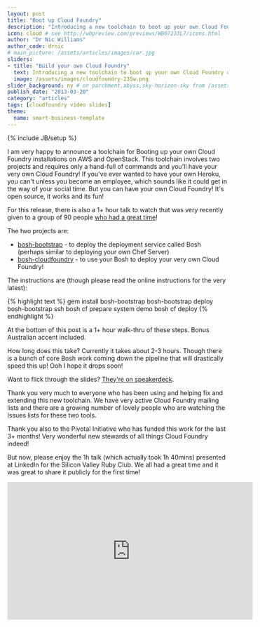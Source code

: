 ```yaml
---
layout: post
title: "Boot up Cloud Foundry"
description: "Introducing a new toolchain to boot up your own Cloud Foundry on AWS or OpenStack and a one hour walk-thru video"
icon: cloud # see http://wbpreview.com/previews/WB07233L7/icons.html
author: "Dr Nic Williams"
author_code: drnic
# main_picture: /assets/articles/images/car.jpg
sliders:
- title: "Build your own Cloud Foundry"
  text: Introducing a new toolchain to boot up your own Cloud Foundry on AWS or OpenStack and a one hour walk-thru video
  image: /assets/images/cloudfoundry-235w.png
slider_background: ny # or parchment,abyss,sky-horizon-sky from /assets/sliders
publish_date: "2013-03-20"
category: "articles"
tags: [cloudfoundry video slides]
theme:
  name: smart-business-template
---
```

{% include JB/setup %}


I am very happy to announce a toolchain for Booting up your own Cloud Foundry installations on AWS and OpenStack. This toolchain involves two projects and requires only a hand-full of commands and you'll have your very own Cloud Foundry! If you've ever wanted to have your own Heroku, you can't unless you become an employee, which sounds like it could get in the way of your social time. But you can have your own Cloud Foundry! It's open source, it works and its fun!

For this release, there is also a 1+ hour talk to watch that was very recently given to a group of 90 people [who had a great time](http://www.meetup.com/silicon-valley-ruby/events/104290372/ "Dr Nic Williams presents &#034;Build your own Heroku with open source Cloud Foundry&#034; -  Silicon Valley Ruby Meetup (San Jose, CA) - Meetup")!

The two projects are:

* [bosh-bootstrap](https://github.com/StarkAndWayne/bosh-bootstrap) - to deploy the deployment service called Bosh (perhaps similar to deploying your own Chef Server)
* [bosh-cloudfoundry](https://github.com/StarkAndWayne/bosh-cloudfoundry/) - to use your Bosh to deploy your very own Cloud Foundry!

The instructions are (though please read the online instructions for the very latest):

{% highlight text %}
gem install bosh-bootstrap
bosh-bootstrap deploy
bosh-bootstrap ssh
bosh cf prepare system demo
bosh cf deploy
{% endhighlight %}

At the bottom of this post is a 1+ hour walk-thru of these steps. Bonus Australian accent included.

How long does this take? Currently it takes about 2-3 hours. Though there is a bunch of core Bosh work coming down the pipeline that will drastically speed this up! Ooh I hope it drops soon!

Want to flick through the slides? [They're on speakerdeck](https://speakerdeck.com/drnic/build-your-own-heroku-with-cloud-foundry).

Thank you very much to everyone who has been using and helping fix and extending this new toolchain. We have very active Cloud Foundry mailing lists and there are a growing number of lovely people who are watching the Issues lists for these two tools.

Thank you also to the Pivotal Initiative who has funded this work for the last 3+ months! Very wonderful new stewards of all things Cloud Foundry indeed!

But now, please enjoy the 1h talk (which actually took 1h 40mins) presented at LinkedIn for the Silicon Valley Ruby Club. We all had a great time and it was great to share it publicly for the first time!

<iframe width="560" height="315" src="http://www.youtube.com/embed/e0EprkBamvQ" frameborder="0" allowfullscreen="1"></iframe>



